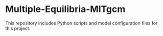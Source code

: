 # Multiple-Equilibria-MITgcm
This repository includes Python scripts and model configuration files for this project.
